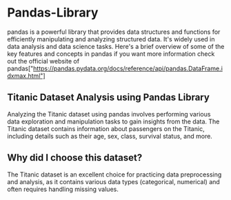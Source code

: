 # Pandas-Library
pandas is a powerful library that provides data structures and functions for efficiently manipulating and analyzing structured data. It's widely used in data analysis and data science tasks. Here's a brief overview of some of the key features and concepts in pandas
 if you want more information check out the official website of pandas["https://pandas.pydata.org/docs/reference/api/pandas.DataFrame.idxmax.html"]
 
## Titanic Dataset Analysis using Pandas Library
Analyzing the Titanic dataset using pandas involves performing various data exploration and manipulation tasks to gain insights from the data. The Titanic dataset contains information about passengers on the Titanic, including details such as their age, sex, class, survival status, and more.
## Why did I choose this dataset?
The Titanic dataset is an excellent choice for practicing data preprocessing and analysis, as it contains various data types (categorical, numerical) and often requires handling missing values. 
